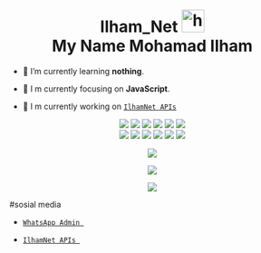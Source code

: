 <h1 align="center">Ilham_Net <img src="https://user-images.githubusercontent.com/1303154/88677602-1635ba80-d120-11ea-84d8-d263ba5fc3c0.gif" width="40px" alt="hi"><br>My Name Mohamad Ilham</h1>

- 🌱 I’m currently learning **nothing**.

- 👀 I m currently focusing on **JavaScript**.

- 📝 I m currently working on [`IlhamNet APIs`](https://ilham-net.herokuapp/) 

<p align="center">
  <img src="https://img.shields.io/badge/-JavaScript-black?style=flat-square&logo=javascript" />
  <img src="https://img.shields.io/badge/-Node.js-black?style=flat-square&logo=Node.js" />
  <img src="https://img.shields.io/badge/-HTML5-black?style=flat-square&logo=html5&logoColor=e34f26" />
  <img src="https://img.shields.io/badge/-CSS3-black?style=flat-square&logo=css3&logoColor=1572b6" />
  <img src="https://img.shields.io/badge/-Git-black?style=flat-square&logo=git" />
  <img src="https://img.shields.io/badge/-GitHub-black?style=flat-square&logo=github" /> <br>
  <img src="https://img.shields.io/badge/-Python-black?style=flat-square&logo=python" />
  <img src="https://img.shields.io/badge/-React-black?style=flat-square&logo=react" />
  <img src="https://img.shields.io/badge/-Redux-black?style=flat-square&logo=redux" />
  <img src="https://img.shields.io/badge/-Windows-black?style=flat-square&logo=windows" />
  <img src="https://img.shields.io/badge/-VS_Code-black?style=flat-square&logo=visual-studio-code" />
  <img src="https://img.shields.io/badge/-SQLite3-black?style=flat-square&logo=sqlite" />
</p>

<p align="center">
  <a href="https://github.com/jenralsvg"><img src="https://github-readme-stats.vercel.app/api/top-langs?username=IlhamNet&bg_color=30,e96443,904e95&title_color=fff&text_color=fff&hide_border=true&show_icons=true&layout=compact" /></a>
</p>

<p align="center">
   <img src="https://github-readme-streak-stats.herokuapp.com/?user=IlhamNet" />
</p>

<p align="center">
  <a href="https://youtu.be/WgeItwiifYs"><img src="https://img.shields.io/badge/YouTube-https://youtube.com/channel/UCF-nPvtUosWxilJksQXJJ5gam-ff0000?style=for-the-badge&logo=youtube&logoColor=ff0000&link=https://youtu.be/WgeItwiifYs" /></a>
  <a name=hendra759&label=VIEWS&style=flat-square&color=orange" />

</p> 
 #sosial media


* [`WhatsApp Admin `](https://wa.me/6285757196481)

* [`IlhamNet APIs `](https://ilham-net.herokuapp/)

